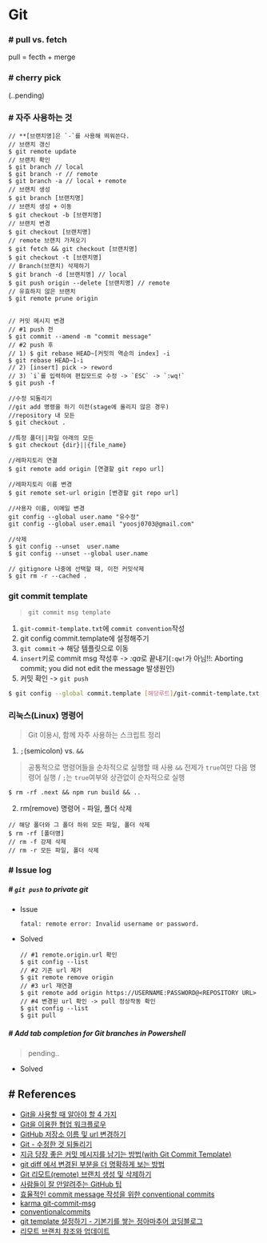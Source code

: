 # Git

### # pull vs. fetch
pull = fecth + merge

### # cherry pick
(..pending)

### # 자주 사용하는 것
```
// **[브랜치명]은 `-`를 사용해 띄워쓴다.
// 브랜치 갱신
$ git remote update
// 브랜치 확인
$ git branch // local
$ git branch -r // remote
$ git branch -a // local + remote
// 브랜치 생성
$ git branch [브랜치명]
// 브랜치 생성 + 이동
$ git checkout -b [브랜치명]
// 브랜치 변경
$ git checkout [브랜치명]
// remote 브랜치 가져오기
$ git fetch && git checkout [브랜치명]
$ git checkout -t [브랜치명]
// Branch(브랜치) 삭제하기
$ git branch -d [브랜치명] // local
$ git push origin --delete [브랜치명] // remote
// 유효하지 않은 브랜치 
$ git remote prune origin


// 커밋 메시지 변경
// #1 push 전
$ git commit --amend -m "commit message"
// #2 push 후
// 1) $ git rebase HEAD~[커밋의 역순의 index] -i
$ git rebase HEAD~1-i
// 2) [insert] pick -> reword
// 3) `i`를 입력하여 편집모드로 수정 -> `ESC` -> `:wq!`
$ git push -f

//수정 되돌리기
//git add 명령을 하기 이전(stage에 올리지 않은 경우)
//repository 내 모든
$ git checkout .

//특정 폴더||파일 아래의 모든
$ git checkout {dir}||{file_name}

//레파지토리 연결
$ git remote add origin [연결할 git repo url]

//레파지토리 이름 변경
$ git remote set-url origin [변경할 git repo url]

//사용자 이름, 이메일 변경
git config --global user.name "유수정"
git config --global user.email "yoosj0703@gmail.com"

//삭제
$ git config --unset  user.name
$ git config --unset --global user.name

// gitignore 나중에 선택할 때, 이전 커밋삭제
$ git rm -r --cached .
```

### git commit template
> `git commit msg template`
1. `git-commit-template.txt`에 `commit convention`작성
1. git config commit.template에 설정해주기
1. `git commit` -> 해당 템플릿으로 이동
1. `insert`키로 commit msg 작성후 -> *:qa*로 끝내기(`:qw!`가 아님!!: Aborting commit; you did not edit the message 발생원인)
1. 커밋 확인 -> `git push`
```bash
$ git config --global commit.template [해당루트]/git-commit-template.txt
```


### 리눅스(Linux) 명령어
> Git 이용시, 함께 자주 사용하는 스크립트 정리

1. `;`(semicolon) vs. `&&`
> 공통적으로 명령어들을 순차적으로 실행할 때 사용
`&&` 전제가 `true`여만 다음 명령어 실행 / `;`는 `true`여부와 상관없이 순차적으로 실행
```
$ rm -rf .next && npm run build && ..
```

2. rm(remove) 명령어 - 파일, 폴더 삭제
```
// 해당 폴더와 그 폴더 하위 모든 파일, 폴더 삭제
$ rm -rf [폴더명]
// rm -f 강제 삭제
// rm -r 모든 파일, 폴더 삭제
```


### # Issue log
##### # `git push` to private git
- Issue
  ```
  fatal: remote error: Invalid username or password.
  ```
- Solved
  ```
  // #1 remote.origin.url 확인
  $ git config --list
  // #2 기존 url 제거
  $ git remote remove origin
  // #3 url 재연결
  $ git remote add origin https://USERNAME:PASSWORD@<REPOSITORY URL>
  // #4 변경된 url 확인 -> pull 정상작동 확인
  $ git config --list
  $ git pull
  
  ```


##### # Add tab completion for Git branches in Powershell
> pending..
- Solved



## # References  
- [Git을 사용할 때 알아야 할 4 가지](https://medium.com/%EC%98%A4%EB%8A%98%EC%9D%98-%ED%94%84%EB%A1%9C%EA%B7%B8%EB%9E%98%EB%B0%8D/git%EC%9D%84-%EC%82%AC%EC%9A%A9%ED%95%A0-%EB%95%8C-%EC%95%8C%E]C%95%84%EC%95%BC-%ED%95%A0-4-%EA%B0%80%EC%A7%80-f8a64f5fa558)
- [Git을 이용한 협업 워크플로우](https://lhy.kr/git-workflow)
- [GitHub 저장소 이름 및 url 변경하기](https://12bme.tistory.com/43)
- [Git - 수정한 것 되돌리기](http://hochulshin.com/git-revert-changes/)
- [지금 당장 좋은 커밋 메시지를 남기는 방법(with Git Commit Template)](https://jeong-pro.tistory.com/207)
- [git diff 에서 변경된 부분을 더 명확하게 보는 방법](https://blog.outsider.ne.kr/1011)
- [Git 리모트(remote) 브랜치 생성 및 삭제하기](https://trustyoo86.github.io/git/2017/11/28/git-remote-branch-create.html)
- [사람들이 잘 안알려주는 GitHub 팁](https://medium.com/@kkweon/%EC%82%AC%EB%9E%8C%EB%93%A4%EC%9D%B4-%EC%9E%98-%EC%95%88%EC%95%8C%EB%A0%A4%EC%A3%BC%EB%8A%94-github-%ED%8C%81-941e4d644402)
- [효율적인 commit message 작성을 위한 conventional commits](https://medium.com/humanscape-tech/%ED%9A%A8%EC%9C%A8%EC%A0%81%EC%9D%B8-commit-message-%EC%9E%91%EC%84%B1%EC%9D%84-%EC%9C%84%ED%95%9C-conventional-commits-ae885898e754)
- [karma git-commit-msg](http://karma-runner.github.io/0.10/dev/git-commit-msg.html)
- [conventionalcommits](https://www.conventionalcommits.org/en/v1.0.0/#summary)
- [git template 설정하기 - 기본기를 쌓는 정아마추어 코딩블로그](https://jeong-pro.tistory.com/207)
- [리모트 브랜치 참조와 업데이트](https://mylko72.gitbooks.io/git/content/remote/remote_update.html)
